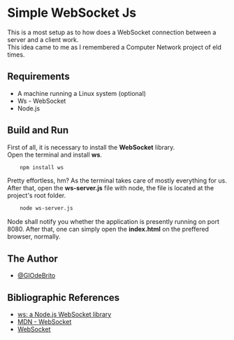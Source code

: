 # Simple WebSocket Js

This is a most setup as to how does a WebSocket connection between
a server and a client work.<br>
This idea came to me as I remembered a
Computer Network project of eld times.


## Requirements
- A machine running a Linux system (optional)
- Ws - WebSocket
- Node.js


## Build and Run 

First of all, it is necessary to install the <b>WebSocket</b> library.<br>
Open the terminal and install <b>ws</b>.

```bash
    npm install ws
```

Pretty effortless, hm? As the terminal takes care of mostly everything for us.<br>
After that, open the <b>ws-server.js</b> file with node, the file is located at the project's root folder.

```bash
    node ws-server.js
```

Node shall notify you whether the application is presently running on port 8080. After that, one can simply open the <b>index.html</b> on the preffered browser, normally.


## The Author
- [@GIOdeBrito](https://github.com/GIOdeBrito)


## Bibliographic References

 - [ws: a Node.js WebSocket library](https://www.npmjs.com/package/ws)
 - [MDN - WebSocket](https://developer.mozilla.org/en-US/docs/Web/API/WebSocket)
 - [WebSocket](https://javascript.info/websocket)


